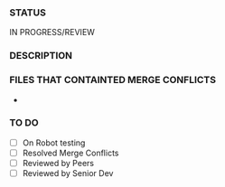 ### STATUS
<!--Pick one of the following-->
IN PROGRESS/REVIEW

### DESCRIPTION
<!--Type a description of what your pull request accomplishes-->

### FILES THAT CONTAINTED MERGE CONFLICTS
<!-- 
If any files contained merge conflicts after pulling down staging, list them here. Even after you resolve the conflicts.
-->
-

### TO DO
- [ ] On Robot testing
- [ ] Resolved Merge Conflicts
- [ ] Reviewed by Peers
- [ ] Reviewed by Senior Dev
